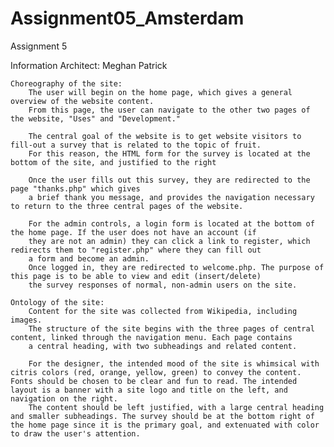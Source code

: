 # Assignment05_Amsterdam
Assignment 5

Information Architect: Meghan Patrick

	Choreography of the site:
		The user will begin on the home page, which gives a general overview of the website content. 
		From this page, the user can navigate to the other two pages of the website, "Uses" and "Development." 

		The central goal of the website is to get website visitors to fill-out a survey that is related to the topic of fruit. 
		For this reason, the HTML form for the survey is located at the bottom of the site, and justified to the right

		Once the user fills out this survey, they are redirected to the page "thanks.php" which gives
		a brief thank you message, and provides the navigation necessary to return to the three central pages of the website.

		For the admin controls, a login form is located at the bottom of the home page. If the user does not have an account (if
		they are not an admin) they can click a link to register, which redirects them to "register.php" where they can fill out
		a form and become an admin.
		Once logged in, they are redirected to welcome.php. The purpose of this page is to be able to view and edit (insert/delete)
		the survey responses of normal, non-admin users on the site.

	Ontology of the site:
		Content for the site was collected from Wikipedia, including images.
		The structure of the site begins with the three pages of central content, linked through the navigation menu. Each page contains
		a central heading, with two subheadings and related content.

		For the designer, the intended mood of the site is whimsical with citris colors (red, orange, yellow, green) to convey the content. Fonts should be chosen to be clear and fun to read. The intended layout is a banner with a site logo and title on the left, and navigation on the right. 
		The content should be left justified, with a large central heading and smaller subheadings. The survey should be at the bottom right of the home page since it is the primary goal, and extenuated with color to draw the user's attention.
